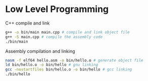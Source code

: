 # Low Level Programming

C++ compile and link
```bash
g++ -o bin/main main.cpp # compile and link object file
g++ -S main.cpp # compile the assembly code
./bin/main
```

Assembly compilation and linking
```bash
nasm -f elf64 hello.asm -o bin/hello.o # generate object file
ld bin/hello.o -o bin/hello # gnu linking
gcc -nostartfiles bin/hello.o -o bin/hello # gcc linking
./bin/hello
```